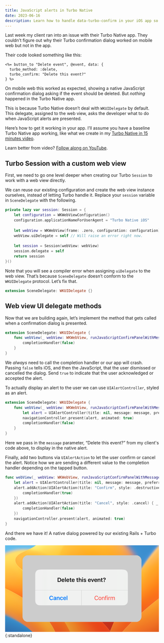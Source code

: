 ```yaml
---
title: JavaScript alerts in Turbo Native
date: 2023-06-16
description: Learn how to handle data-turbo-confirm in your iOS app so you can render native Swift alerts directly from your Rails code.
---
```


Last week my client ran into an issue with their Turbo Native app. They couldn't figure out why their Turbo confirmation dialog worked on mobile web but not in the app.

Their code looked something like this:

```erb
<%= button_to "Delete event", @event, data: {
  turbo_method: :delete,
  turbo_confirm: "Delete this event?"
} %>
```

On mobile web this worked as expected, showing a native JavaScript confirmation dialog asking if the event should be deleted. But *nothing* happened in the Turbo Native app.

This is because Turbo Native doesn’t deal with `WKUIDelegate` by default. This delegate, assigned to the web view, asks the developer what to do when JavaScript alerts are presented.

Here’s how to get it working in your app. I’ll assume you have a baseline Turbo Native app working, like what we create in my [Turbo Native in 15 minutes video](https://www.youtube.com/watch?v=83wOvrNtZX4).

<p class="note">Learn better from video? <a href="https://www.youtube.com/watch?v=ELJuTPZ4_uU">Follow along on YouTube</a>.</p>

## Turbo Session with a custom web view

First, we need to go one level deeper when creating our Turbo `Session` to work with a web view directly.

We can reuse our existing configuration and create the web view instance ourselves, instead of letting Turbo handle it. Replace your `session` variable in `SceneDelegate` with the following.

```swift
private lazy var session: Session = {
    let configuration = WKWebViewConfiguration()
    configuration.applicationNameForUserAgent = "Turbo Native iOS"

    let webView = WKWebView(frame: .zero, configuration: configuration)
    webView.uiDelegate = self // Will raise an error right now.

    let session = Session(webView: webView)
    session.delegate = self
    return session
}()
```

Note that you will see a compiler error when assigning `uiDelegate` to the web view. That’s because `SceneDelegate` doesn’t conform to the `WKUIDelegate` protocol. Let’s fix that.

```swift
extension SceneDelegate: WKUIDelegate {}
```

## Web view UI delegate methods

Now that we are building again, let’s implement the method that gets called when a confirmation dialog is presented.

```swift
extension SceneDelegate: WKUIDelegate {
    func webView(_ webView: WKWebView, runJavaScriptConfirmPanelWithMessage message: String, initiatedByFrame frame: WKFrameInfo, completionHandler: @escaping (Bool) -> Void) {
        completionHandler(false)
    }
}
```

We *always* need to call the completion handler or our app will crash. Passing `false` tells iOS, and then the JavaScript, that the user dismissed or cancelled the dialog. Send `true` to indicate that the user acknowledged or accepted the alert.

To actually display an alert to the user we can use `UIAlertController`, styled as an alert.

```swift
extension SceneDelegate: WKUIDelegate {
    func webView(_ webView: WKWebView, runJavaScriptConfirmPanelWithMessage message: String, initiatedByFrame frame: WKFrameInfo, completionHandler: @escaping (Bool) -> Void) {
        let alert = UIAlertController(title: nil, message: message, preferredStyle: .alert)
        navigationController.present(alert, animated: true)
        completionHandler(false)
    }
}
```

Here we pass in the `message` parameter, “Delete this event?” from my client's code above, to display in the native alert.

Finally, add two buttons via `UIAlertAction` to let the user confirm or cancel the alert. Notice how we are sending a different value to the completion handler depending on the tapped button.

```swift
func webView(_ webView: WKWebView, runJavaScriptConfirmPanelWithMessage message: String, initiatedByFrame frame: WKFrameInfo, completionHandler: @escaping (Bool) -> Void) {
    let alert = UIAlertController(title: nil, message: message, preferredStyle: .alert)
    alert.addAction(UIAlertAction(title: "Confirm", style: .destructive) { _ in
        completionHandler(true)
    })
    alert.addAction(UIAlertAction(title: "Cancel", style: .cancel) { _ in
        completionHandler(false)
    })
    navigationController.present(alert, animated: true)
}
```

And there we have it! A native dialog powered by our existing Rails + Turbo code.

![Native JavaScript alert](/assets/images/javascript-alerts-in-turbo-native/native-javascript-alert.png){:standalone}
